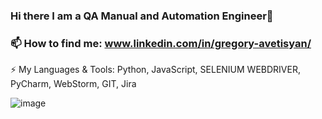 ### Hi there I am a QA Manual and Automation Engineer👋
### 📫 How to find me: www.linkedin.com/in/gregory-avetisyan/
⚡ My Languages & Tools: Python, JavaScript, SELENIUM WEBDRIVER, PyCharm, WebStorm, GIT, Jira  

![image](https://user-images.githubusercontent.com/118332660/204431561-d0eea5ca-7296-41f0-9ab2-18121138f9b2.png)


<!--
**gregory-avetis/gregory-avetis** is a ✨ _special_ ✨ repository because its `README.md` (this file) appears on your GitHub profile.

Here are some ideas to get you started:

- 🔭 I’m currently working on ...
- 🌱 I’m currently learning ...
- 👯 I’m looking to collaborate on ...
- 🤔 I’m looking for help with ...
- 💬 Ask me about ...
- 📫 How to reach me: ...
- 😄 Pronouns: ...
- ⚡ Fun fact: ...
-->
